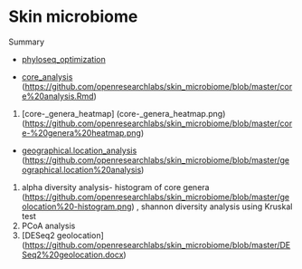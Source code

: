 # Skin microbiome



Summary
* [phyloseq_optimization](phyloseq_optimization.md) 


* [core_analysis](core_analysis.Rmd) (https://github.com/openresearchlabs/skin_microbiome/blob/master/core%20analysis.Rmd)
1. [core-_genera_heatmap] (core-_genera_heatmap.png) (https://github.com/openresearchlabs/skin_microbiome/blob/master/core-%20genera%20heatmap.png)

* [geographical.location_analysis](geographical.location_analysis) (https://github.com/openresearchlabs/skin_microbiome/blob/master/geographical.location%20analysis)
1. alpha diversity analysis- histogram of core genera (https://github.com/openresearchlabs/skin_microbiome/blob/master/geolocation%20-histogram.png) , shannon diversity analysis using Kruskal test
2. PCoA analysis
3. [DESeq2 geolocation] (https://github.com/openresearchlabs/skin_microbiome/blob/master/DESeq2%20geolocation.docx)
            

